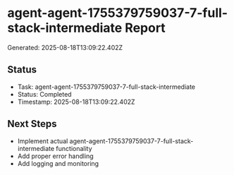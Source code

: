 # agent-agent-1755379759037-7-full-stack-intermediate Report

Generated: 2025-08-18T13:09:22.402Z

## Status
- Task: agent-agent-1755379759037-7-full-stack-intermediate
- Status: Completed
- Timestamp: 2025-08-18T13:09:22.402Z

## Next Steps
- Implement actual agent-agent-1755379759037-7-full-stack-intermediate functionality
- Add proper error handling
- Add logging and monitoring
